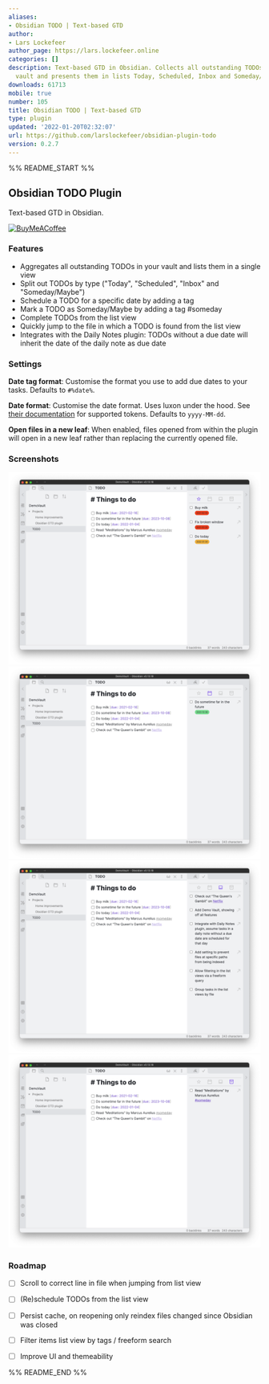```yaml
---
aliases:
- Obsidian TODO | Text-based GTD
author:
- Lars Lockefeer
author_page: https://lars.lockefeer.online
categories: []
description: Text-based GTD in Obsidian. Collects all outstanding TODOs from your
  vault and presents them in lists Today, Scheduled, Inbox and Someday/Maybe.
downloads: 61713
mobile: true
number: 105
title: Obsidian TODO | Text-based GTD
type: plugin
updated: '2022-01-20T02:32:07'
url: https://github.com/larslockefeer/obsidian-plugin-todo
version: 0.2.7
---
```


%% README_START %%

## Obsidian TODO Plugin

Text-based GTD in Obsidian.

[<img src="https://cdn.buymeacoffee.com/buttons/v2/default-yellow.png" alt="BuyMeACoffee" width="100">](https://www.buymeacoffee.com/larslockefeer)

### Features
- Aggregates all outstanding TODOs in your vault and lists them in a single view
- Split out TODOs by type ("Today", "Scheduled", "Inbox" and "Someday/Maybe")
- Schedule a TODO for a specific date by adding a tag
- Mark a TODO as Someday/Maybe by adding a tag #someday
- Complete TODOs from the list view
- Quickly jump to the file in which a TODO is found from the list view
- Integrates with the Daily Notes plugin: TODOs without a due date will inherit the date of the daily note as due date

### Settings
**Date tag format**: Customise the format you use to add due dates to your tasks. Defaults to `#%date%`.

**Date format**: Customise the date format. Uses luxon under the hood. See [their documentation](https://moment.github.io/luxon/#/formatting?id=table-of-tokens) for supported tokens. Defaults to `yyyy-MM-dd`.

**Open files in a new leaf**: When enabled, files opened from within the plugin will open in a new leaf rather than replacing the currently opened file.

### Screenshots
![](https://raw.githubusercontent.com/larslockefeer/obsidian-plugin-todo/HEAD/assets/today.png)
![](https://raw.githubusercontent.com/larslockefeer/obsidian-plugin-todo/HEAD/assets/scheduled.png)
![](https://raw.githubusercontent.com/larslockefeer/obsidian-plugin-todo/HEAD/assets/inbox.png)
![](https://raw.githubusercontent.com/larslockefeer/obsidian-plugin-todo/HEAD/assets/someday.png)

### Roadmap
- [ ] Scroll to correct line in file when jumping from list view
- [ ] (Re)schedule TODOs from the list view
- [ ] Persist cache, on reopening only reindex files changed since Obsidian was closed
- [ ] Filter items list view by tags / freeform search
- [ ] Improve UI and themeability


%% README_END %%